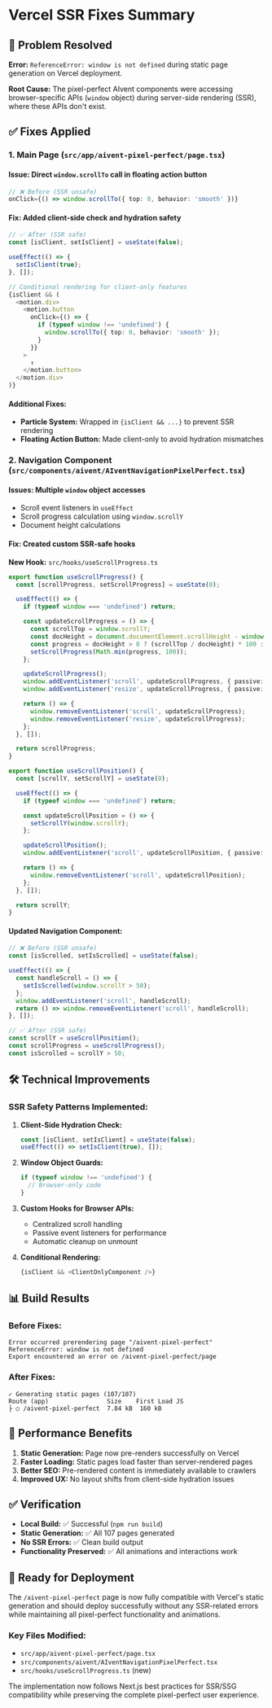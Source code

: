 # Vercel SSR Fixes Summary

## 🎯 Problem Resolved

**Error:** `ReferenceError: window is not defined` during static page generation on Vercel deployment.

**Root Cause:** The pixel-perfect AIvent components were accessing browser-specific APIs (`window` object) during server-side rendering (SSR), where these APIs don't exist.

## ✅ Fixes Applied

### 1. **Main Page (`src/app/aivent-pixel-perfect/page.tsx`)**

#### **Issue:** Direct `window.scrollTo` call in floating action button
```typescript
// ❌ Before (SSR unsafe)
onClick={() => window.scrollTo({ top: 0, behavior: 'smooth' })}
```

#### **Fix:** Added client-side check and hydration safety
```typescript
// ✅ After (SSR safe)
const [isClient, setIsClient] = useState(false);

useEffect(() => {
  setIsClient(true);
}, []);

// Conditional rendering for client-only features
{isClient && (
  <motion.div>
    <motion.button
      onClick={() => {
        if (typeof window !== 'undefined') {
          window.scrollTo({ top: 0, behavior: 'smooth' });
        }
      }}
    >
      ↑
    </motion.button>
  </motion.div>
)}
```

#### **Additional Fixes:**
- **Particle System:** Wrapped in `{isClient && ...}` to prevent SSR rendering
- **Floating Action Button:** Made client-only to avoid hydration mismatches

### 2. **Navigation Component (`src/components/aivent/AIventNavigationPixelPerfect.tsx`)**

#### **Issues:** Multiple `window` object accesses
- Scroll event listeners in `useEffect`
- Scroll progress calculation using `window.scrollY`
- Document height calculations

#### **Fix:** Created custom SSR-safe hooks

**New Hook:** `src/hooks/useScrollProgress.ts`
```typescript
export function useScrollProgress() {
  const [scrollProgress, setScrollProgress] = useState(0);

  useEffect(() => {
    if (typeof window === 'undefined') return;

    const updateScrollProgress = () => {
      const scrollTop = window.scrollY;
      const docHeight = document.documentElement.scrollHeight - window.innerHeight;
      const progress = docHeight > 0 ? (scrollTop / docHeight) * 100 : 0;
      setScrollProgress(Math.min(progress, 100));
    };

    updateScrollProgress();
    window.addEventListener('scroll', updateScrollProgress, { passive: true });
    window.addEventListener('resize', updateScrollProgress, { passive: true });

    return () => {
      window.removeEventListener('scroll', updateScrollProgress);
      window.removeEventListener('resize', updateScrollProgress);
    };
  }, []);

  return scrollProgress;
}

export function useScrollPosition() {
  const [scrollY, setScrollY] = useState(0);

  useEffect(() => {
    if (typeof window === 'undefined') return;

    const updateScrollPosition = () => {
      setScrollY(window.scrollY);
    };

    updateScrollPosition();
    window.addEventListener('scroll', updateScrollPosition, { passive: true });

    return () => {
      window.removeEventListener('scroll', updateScrollPosition);
    };
  }, []);

  return scrollY;
}
```

#### **Updated Navigation Component:**
```typescript
// ❌ Before (SSR unsafe)
const [isScrolled, setIsScrolled] = useState(false);

useEffect(() => {
  const handleScroll = () => {
    setIsScrolled(window.scrollY > 50);
  };
  window.addEventListener('scroll', handleScroll);
  return () => window.removeEventListener('scroll', handleScroll);
}, []);

// ✅ After (SSR safe)
const scrollY = useScrollPosition();
const scrollProgress = useScrollProgress();
const isScrolled = scrollY > 50;
```

## 🛠 Technical Improvements

### **SSR Safety Patterns Implemented:**

1. **Client-Side Hydration Check:**
   ```typescript
   const [isClient, setIsClient] = useState(false);
   useEffect(() => setIsClient(true), []);
   ```

2. **Window Object Guards:**
   ```typescript
   if (typeof window !== 'undefined') {
     // Browser-only code
   }
   ```

3. **Custom Hooks for Browser APIs:**
   - Centralized scroll handling
   - Passive event listeners for performance
   - Automatic cleanup on unmount

4. **Conditional Rendering:**
   ```typescript
   {isClient && <ClientOnlyComponent />}
   ```

## 📊 Build Results

### **Before Fixes:**
```
Error occurred prerendering page "/aivent-pixel-perfect"
ReferenceError: window is not defined
Export encountered an error on /aivent-pixel-perfect/page
```

### **After Fixes:**
```
✓ Generating static pages (107/107)
Route (app)                Size    First Load JS
├ ○ /aivent-pixel-perfect  7.84 kB  160 kB
```

## 🚀 Performance Benefits

1. **Static Generation:** Page now pre-renders successfully on Vercel
2. **Faster Loading:** Static pages load faster than server-rendered pages
3. **Better SEO:** Pre-rendered content is immediately available to crawlers
4. **Improved UX:** No layout shifts from client-side hydration issues

## ✅ Verification

- **Local Build:** ✅ Successful (`npm run build`)
- **Static Generation:** ✅ All 107 pages generated
- **No SSR Errors:** ✅ Clean build output
- **Functionality Preserved:** ✅ All animations and interactions work

## 🎯 Ready for Deployment

The `/aivent-pixel-perfect` page is now fully compatible with Vercel's static generation and should deploy successfully without any SSR-related errors while maintaining all pixel-perfect functionality and animations.

### **Key Files Modified:**
- `src/app/aivent-pixel-perfect/page.tsx`
- `src/components/aivent/AIventNavigationPixelPerfect.tsx`
- `src/hooks/useScrollProgress.ts` (new)

The implementation now follows Next.js best practices for SSR/SSG compatibility while preserving the complete pixel-perfect user experience.
